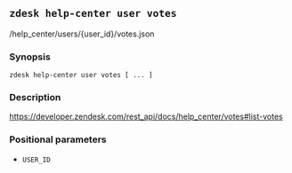 ## `zdesk help-center user votes`

/help_center/users/{user_id}/votes.json

### Synopsis

    zdesk help-center user votes [ ... ]

### Description

https://developer.zendesk.com/rest_api/docs/help_center/votes#list-votes

### Positional parameters

* `USER_ID`

